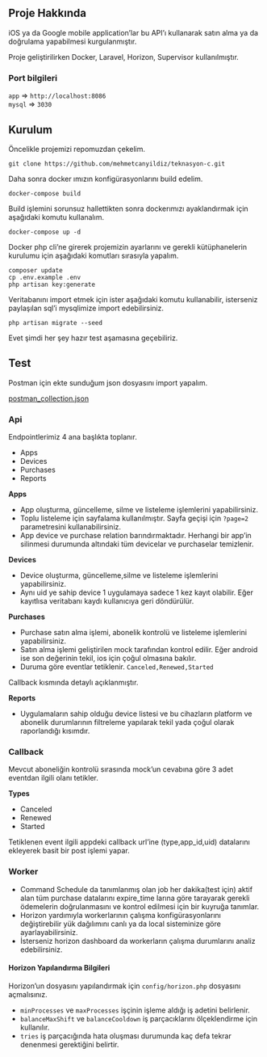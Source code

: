 ## Proje Hakkında
iOS ya da Google mobile application’lar bu API’ı kullanarak 
satın alma ya da doğrulama yapabilmesi kurgulanmıştır.

Proje geliştirilirken Docker, Laravel, Horizon, Supervisor kullanılmıştır.

### Port bilgileri
`app`   => `http://localhost:8086`\
`mysql` => `3030`

## Kurulum

Öncelikle projemizi repomuzdan çekelim.

`git clone https://github.com/mehmetcanyildiz/teknasyon-c.git`

Daha sonra docker ımızın konfigürasyonlarını build edelim.

`docker-compose build`

Build işlemini sorunsuz hallettikten sonra dockerımızı ayaklandırmak için aşağıdaki komutu kullanalım.

`docker-compose up -d`

Docker php cli’ne girerek projemizin ayarlarını ve gerekli kütüphanelerin kurulumu için aşağıdaki komutları sırasıyla yapalım.
```
composer update
cp .env.example .env
php artisan key:generate
```
Veritabanını import etmek için ister aşağıdaki komutu kullanabilir, isterseniz paylaşılan sql’i mysqlimize import edebilirsiniz.

`php artisan migrate --seed`

Evet şimdi her şey hazır test aşamasına geçebiliriz.

## Test
Postman için ekte sunduğum json dosyasını import yapalım.

[postman_collection.json](https://github.com/mehmetcanyildiz/teknasyon-c/blob/main/postman_collection.json)

### Api
Endpointlerimiz 4 ana başlıkta toplanır.

* Apps
* Devices
* Purchases
* Reports

**Apps**

* App oluşturma, güncelleme, silme ve listeleme işlemlerini yapabilirsiniz.
* Toplu listeleme için sayfalama kullanılmıştır. Sayfa geçişi için `?page=2` parametresini kullanabilirsiniz.
* App device ve purchase relation barındırmaktadır. Herhangi bir app’in silinmesi durumunda altındaki tüm devicelar ve purchaselar temizlenir.

**Devices**

* Device oluşturma, güncelleme,silme ve listeleme işlemlerini yapabilirsiniz.
* Aynı uid ye sahip device 1 uygulamaya sadece 1 kez kayıt olabilir. Eğer kayıtlısa veritabanı kaydı kullanıcıya geri döndürülür.

**Purchases**

* Purchase satın alma işlemi, abonelik kontrolü ve listeleme işlemlerini yapabilirsiniz.
* Satın alma işlemi geliştirilen mock tarafından kontrol edilir. Eğer android ise son değerinin tekil, ios için çoğul olmasına bakılır. 
* Duruma göre eventlar tetiklenir. `Canceled,Renewed,Started`

Callback kısmında detaylı açıklanmıştır.

**Reports**
* Uygulamaların sahip olduğu device listesi ve bu cihazların platform ve abonelik durumlarının filtreleme yapılarak tekil yada çoğul olarak raporlandığı kısımdır.

### Callback

Mevcut aboneliğin kontrolü sırasında mock’un cevabına göre 3 adet eventdan ilgili olanı tetikler.

**Types**
* Canceled
* Renewed
* Started

Tetiklenen event ilgili appdeki callback url’ine (type,app_id,uid) datalarını ekleyerek basit bir post işlemi yapar.

### Worker

* Command Schedule da tanımlanmış olan job her dakika(test için) aktif alan tüm purchase datalarını expire_time larına göre tarayarak gerekli ödemelerin doğrulanmasını ve kontrol edilmesi için bir kuyruğa tanımlar.
* Horizon yardımıyla workerlarının çalışma konfigürasyonlarını değiştirebilir yük dağılımını canlı ya da local sisteminize göre ayarlayabilirsiniz.
* İsterseniz horizon dashboard da workerların çalışma durumlarını analiz edebilirsiniz.

#### Horizon Yapılandırma Bilgileri
Horizon’un dosyasını yapılandırmak için `config/horizon.php` dosyasını açmalısınız.

* `minProcesses` ve `maxProcesses` işçinin işleme aldığı iş adetini belirlenir.
* `balanceMaxShift` ve `balanceCooldown` iş parçacıklarını ölçeklendirme için kullanılır.
* `tries` iş parçacığında hata oluşması durumunda kaç defa tekrar denenmesi gerektiğini belirtir.
